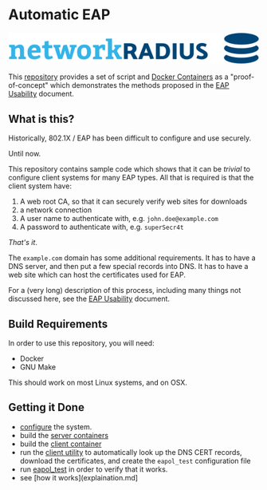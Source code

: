 # Automatic EAP

![Network RADIUS Logo](img/networkradius-logo.png)

This [repository](https://github.com/NetworkRADIUS/automatic-eap/) provides a set of script and [Docker Containers](https://www.docker.com/resources/what-container) as a "proof-of-concept" which demonstrates the methods proposed in the [EAP Usability](https://datatracker.ietf.org/doc/draft-dekok-emu-eap-usability/) document.

## What is this?

Historically, 802.1X / EAP has been difficult to configure and use securely.

Until now.

This repository contains sample code which shows that it can be
_trivial_ to configure client systems for many EAP types.  All that is
required is that the client system have:

1. A web root CA, so that it can securely verify web sites for downloads
2. a network connection
3. A user name to authenticate with, e.g. `john.doe@example.com`
4. A password to authenticate with, e.g. `superSecr4t`

_That's it_.

The `example.com` domain has some additional requirements.  It has to
have a DNS server, and then put a few special records into DNS.  It
has to have a web site which can host the certificates used for EAP.

For a (very long) description of this process, including many things not discussed here, see the [EAP Usability](https://datatracker.ietf.org/doc/draft-dekok-emu-eap-usability/) document.

## Build Requirements

In order to use this repository, you will need:

* Docker
* GNU Make

This should work on most Linux systems, and on OSX.

## Getting it Done

* [configure](configure.md) the system.
* build the [server containers](server.md)
* build the [client container](client.md)
* run the [client utility](util.md) to automatically look up the DNS
  CERT records, download the certificates, and create the `eapol_test`
  configuration file
* run [eapol_test](eapol_test.md) in order to verify that it works.
* see [how it works](explaination.md]
